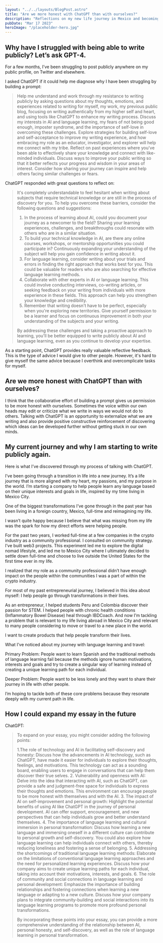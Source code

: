 ```yaml
---
layout: "../../layouts/BlogPost.astro"
title: "Are we more honest with ChatGPT than with ourselves?"
description: "Reflections on my new life journey in Mexico and becoming an entrepreneur again."
pubDate: "Mar 17 2023"
heroImage: "/placeholder-hero.jpg"
---
```


## Why have I struggled with being able to write publicly? Let’s ask GPT-4.

For a few months, I’ve been struggling to post publicly anywhere on my public profile, on Twitter and elsewhere.

I asked ChatGPT if it could help me diagnose why I have been struggling by building a prompt:

> Help me understand and work through my resistance to writing publicly by asking questions about my thoughts, emotions, and experiences related to writing for myself, my work, my previous public blog, focusing on writing authentically from my higher self and heart, and using tools like ChatGPT to enhance my writing process. Discuss my interests in AI and language learning, my fears of not being good enough, imposter syndrome, and the importance of self-love in overcoming these challenges. Explore strategies for building self-love and self-acceptance to improve my writing experience, and how embracing my role as an educator, investigator, and explorer will help me connect with my tribe. Reflect on past experiences where you've been able to effectively share your knowledge and connect with like-minded individuals. Discuss ways to improve your public writing so that it better reflects your progress and wisdom in your areas of interest. Consider how sharing your journey can inspire and help others facing similar challenges or fears.

ChatGPT responded with great questions to reflect on:

> It's completely understandable to feel hesitant when writing about subjects that require technical knowledge or are still in the process of discovery for you. To help you overcome these barriers, consider the following questions and suggestions:
>
> 1. In the process of learning about AI, could you document your journey as a newcomer to the field? Sharing your learning experiences, challenges, and breakthroughs could resonate with others who are in a similar situation.
> 2. To build your technical knowledge in AI, are there any online courses, workshops, or mentorship opportunities you could participate in? Continuously expanding your understanding of the subject will help you gain confidence in writing about it.
> 3. For language learning, consider writing about your trials and errors in finding the right approach that works best for you. This could be valuable for readers who are also searching for effective language learning methods.
> 4. Collaborate with other experts in AI or language learning. This could involve conducting interviews, co-writing articles, or seeking feedback on your writing from individuals with more experience in these fields. This approach can help you strengthen your knowledge and credibility.
> 5. Remember that writing doesn't have to be perfect, especially when you're exploring new territories. Give yourself permission to be a learner and focus on continuous improvement in both your understanding of the subjects and your writing.
>
> By addressing these challenges and taking a proactive approach to learning, you'll be better equipped to write publicly about AI and language learning, even as you continue to develop your expertise.

As a starting point, ChatGPT provides really valuable reflective feedback. This is the type of advice I would give to other people. However, it's hard to give myself the same advice because I overthink and overcomplicate tasks for myself.

## Are we more honest with ChatGPT than with ourselves?

I think that the collaborative effort of building a prompt gives us permission to be more honest with ourselves. Sometimes the voice within our own heads may edit or criticize what we write in ways we would not do to others. Talking with ChatGPT is an opportunity to externalize what we are writing and also provide positive constructive reinforcement of discovering which ideas can be developed further without getting stuck in our own minds.

## My current journey and why I am starting to write publicly again.

Here is what I’ve discovered through my process of talking with ChatGPT.

I’ve been going through a transition in life into a new journey. It’s a life journey that is more aligned with my heart, my passions, and my purpose in the world. I’m starting a company to help people learn any language based on their unique interests and goals in life, inspired by my time living in Mexico City.

One of the biggest transformations I’ve gone through in the past year has been living in a foreign country, Mexico, full-time and reimagining my life.

I wasn’t quite happy because I believe that what was missing from my life was the spark for how my direct efforts were helping people.

For the past two years, I worked full-time at a few companies in the crypto industry as a community professional. I consulted on community strategy. I’ve built web3 projects. This experiment led me to explore the digital nomad lifestyle, and led me to Mexico City where I ultimately decided to settle down full-time and choose to live outside the United States for the first time ever in my life.

I realized that my role as a community professional didn’t have enough impact on the people within the communities I was a part of within the crypto industry. 

For most of my past entrepreneurial journey, I believed in this idea about myself: I help people go through transformations in their lives. 

As an entrepreneur, I helped students Peru and Colombia discover their passion for STEM. I helped people with chronic health conditions (Inflammatory Bowel Disease) heal through IBDCoach. And now I’m tackling a problem that is relevant to my life living abroad in Mexico City and relevant to many people considering to move or travel to a new place in the world.

I want to create products that help people transform their lives.

What I’ve noticed about my journey with language learning and travel:

Primary Problem: People want to learn Spanish and the traditional methods of language learning fail because the methods ignore human motivations, interests and goals and try to create a singular way of learning instead of creating a unique learning path for each individual.

Deeper Problem: People want to be less lonely and they want to share their journey in life with other people.

I’m hoping to tackle both of these core problems because they resonate deeply with my current path in life.

## How I could expand my essay in the future

ChatGPT:

> To expand on your essay, you might consider adding the following points:
> 
> 1.The role of technology and AI in facilitating self-discovery and honesty: Discuss how the advancements in AI technology, such as ChatGPT, have made it easier for individuals to explore their thoughts, feelings, and motivations. This technology can act as a sounding board, enabling users to engage in conversations that can help them discover their true selves.
> 2. Vulnerability and openness with AI: Delve into the idea that interacting with AI, such as ChatGPT, can provide a safe and judgment-free space for individuals to express their thoughts and emotions. This environment can encourage people to be more honest with themselves and with the AI.
> 3. The impact of AI on self-improvement and personal growth: Highlight the potential benefits of using AI like ChatGPT in the journey of personal development. AI can offer support, encouragement, and new perspectives that can help individuals grow and better understand themselves.
> 4. The importance of language learning and cultural immersion in personal transformation: Discuss how learning a new language and immersing oneself in a different culture can contribute to personal growth and self-discovery. You could also explore how language learning can help individuals connect with others, thereby reducing loneliness and fostering a sense of belonging.
> 5. Addressing the shortcomings of traditional language learning methods: Elaborate on the limitations of conventional language learning approaches and the need for personalized learning experiences. Discuss how your company aims to create unique learning paths for each individual, taking into account their motivations, interests, and goals.
> 6. The role of community and social connections in language learning and personal development: Emphasize the importance of building relationships and fostering connections when learning a new language or adapting to a new culture. Discuss how your company plans to integrate community-building and social interactions into its language learning programs to promote more profound personal transformations.
> 
> By incorporating these points into your essay, you can provide a more comprehensive understanding of the relationship between AI, personal honesty, and self-discovery, as well as the role of language learning in personal transformation.